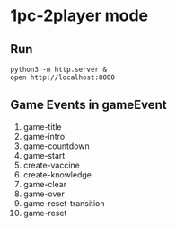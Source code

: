 
1pc-2player mode
=================

## Run

```
python3 -m http.server &
open http://localhost:8000
```

## Game Events in gameEvent

1. game-title
2. game-intro
3. game-countdown
4. game-start
5. create-vaccine
6. create-knowledge
7. game-clear
8. game-over
9. game-reset-transition
0. game-reset
